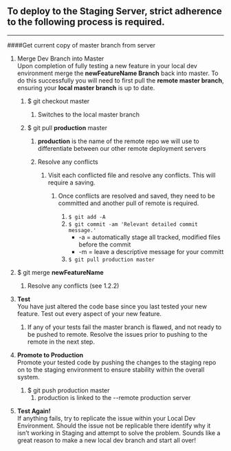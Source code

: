 ## To deploy to the Staging Server, strict adherence to the following process is required.

---
####Get current copy of master branch from server
1. Merge Dev Branch into Master  
Upon completion of fully testing a new feature in your local dev environment merge the __newFeatureName Branch__ back into master.
 To do this successfully you will need to first pull the **remote master branch**, ensuring your **local master branch** is up to date.

   1. $ git checkout master

       1. Switches to the local master branch

   2. $ git pull **production** master

      1. **production** is the name of the remote repo we will use to differentiate between our other remote deployment servers

      2. Resolve any conflicts

         1. Visit each conflicted file and resolve any conflicts. This will require a saving.

            1. Once conflicts are resolved and saved, they need to be committed and another pull of remote is required.

               1. `$ git add -A`
               2. `$ git commit -am 'Relevant detailed commit message.'`  
                  * -a  = automatically stage all tracked, modified files before the commit  
                  * -m = leave a descriptive message for your committ
               3. `$ git pull production master`


  3. $ git merge **newFeatureName**

     1. Resolve any conflicts (see 1.2.2)

1. **Test**  
You have just altered the code base since you last tested your new feature. Test out every aspect of your new feature.
   1. If any of your tests fail the master branch is flawed, and not ready to be pushed to remote. Resolve the issues prior to pushing to the remote in the next step.

3. **Promote to Production**  
Promote your tested code by pushing the changes to the staging repo on to the staging environment to ensure stability within the overall system.

    1. $ git push production master
       1. production is linked to the --remote production server

4. **Test Again!**  
If anything fails, try to replicate the issue within your Local Dev Environment. Should the issue not be replicable there identify why it isn’t working in Staging and attempt to solve the problem. Sounds like a great reason to make a new local dev branch and start all over!


